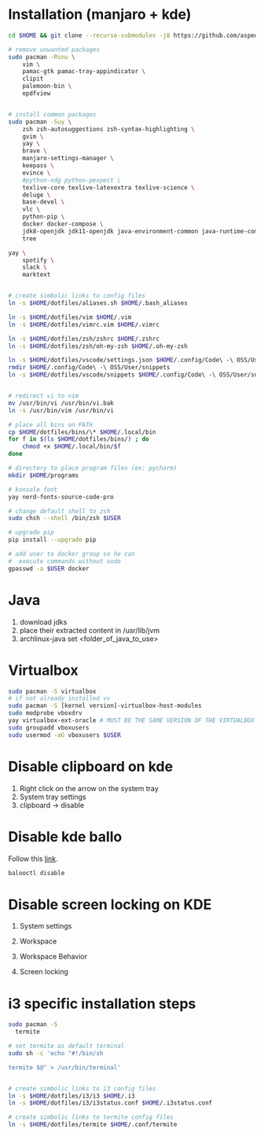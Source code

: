 # Installation (manjaro + kde)

```sh
cd $HOME && git clone --recurse-submodules -j8 https://github.com/aspedrosa/dotfiles

# remove unwanted packages
sudo pacman -Rsnu \
    vim \
    pamac-gtk pamac-tray-appindicator \
    clipit
    palemoon-bin \
    epdfview


# install common packages
sudo pacman -Suy \
    zsh zsh-autosuggestions zsh-syntax-highlighting \
    gvim \
    yay \
    brave \
    manjaro-settings-manager \
    keepass \
    evince \
    #python-xdg python-pexpect \
    texlive-core texlive-latexextra texlive-science \
    deluge \
    base-devel \
    vlc \
    python-pip \
    docker docker-compose \
    jdk8-openjdk jdk11-openjdk java-environment-common java-runtime-common \
    tree

yay \
    spotify \
    slack \
    marktext


# create simbolic links to config files
ln -s $HOME/dotfiles/aliases.sh $HOME/.bash_aliases

ln -s $HOME/dotfiles/vim $HOME/.vim
ln -s $HOME/dotfiles/vimrc.vim $HOME/.vimrc

ln -s $HOME/dotfiles/zsh/zshrc $HOME/.zshrc
ln -s $HOME/dotfiles/zsh/oh-my-zsh $HOME/.oh-my-zsh

ln -s $HOME/dotfiles/vscode/settings.json $HOME/.config/Code\ -\ OSS/User/settings.json
rmdir $HOME/.config/Code\ -\ OSS/User/snippets
ln -s $HOME/dotfiles/vscode/snippets $HOME/.config/Code\ -\ OSS/User/snippets


# redirect vi to vim
mv /usr/bin/vi /usr/bin/vi.bak
ln -s /usr/bin/vim /usr/bin/vi

# place all bins on PATH
cp $HOME/dotfiles/bins/\* $HOME/.local/bin
for f in $(ls $HOME/dotfiles/bins/) ; do
    chmod +x $HOME/.local/bin/$f
done

# directory to place program files (ex: pycharm)
mkdir $HOME/programs

# konsole font
yay nerd-fonts-source-code-pro

# change default shell to zsh
sudo chsh --shell /bin/zsh $USER

# upgrade pip
pip install --upgrade pip

# add user to docker group so he can
#  execute commands without sudo
gpasswd -a $USER docker
```

# Java

1. download jdks
2. place their extracted content in /usr/lib/jvm
3. archlinux-java set <folder_of_java_to_use>

# Virtualbox

```sh
sudo pacman -S virtualbox
# if not already installed vv
sudo pacman -S [kernel version]-virtualbox-host-modules
sudo modprobe vboxdrv
yay virtualbox-ext-oracle # MUST BE THE SAME VERSION OF THE VIRTUALBOX PACKAGE
sudo groupadd vboxusers
sudo usermod -aG vboxusers $USER
```

# Disable clipboard on kde

1. Right click on the arrow on the system tray
2. System tray settings
3. clipboard -> disable

# Disable kde ballo

Follow this [link](https://archived.forum.manjaro.org/t/baloo-file-extractor-running-wild-until-all-ram-is-used-and-computer-freezes/47545/17).

```sh
balooctl disable
```

# Disable screen locking on KDE

1. System settings

2. Workspace

3. Workspace Behavior

4. Screen locking

# i3 specific installation steps
```sh
sudo pacman -S
  termite

# set termite as default terminal
sudo sh -c 'echo "#!/bin/sh

termite $@" > /usr/bin/terminal'


# create simbolic links to i3 config files
ln -s $HOME/dotfiles/i3/i3 $HOME/.i3
ln -s $HOME/dotfiles/i3/i3status.conf $HOME/.i3status.conf

# create simbolic links to termite config files
ln -s $HOME/dotfiles/termite $HOME/.conf/termite
```
